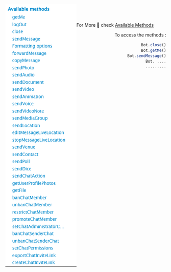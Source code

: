 <header>
<img src="../../../assets/methods/methods.png" alt="logo"  align="left">

</header>

For More 💫 check <a href='https://core.telegram.org/bots/api#available-methods'>Available Methods</a>

<section align="right">

To access the methods :

```js
Bot.close()
Bot.getMe()
Bot.sendMessage()
Bot. ....
.........
```

</section>
